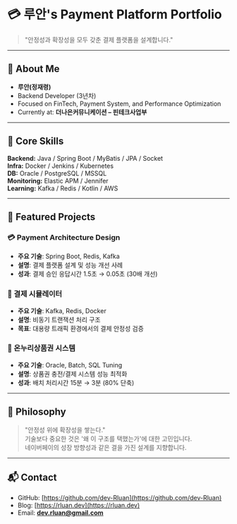 # 💳 루안's Payment Platform Portfolio

> "안정성과 확장성을 모두 갖춘 결제 플랫폼을 설계합니다."

---

## 👋 About Me
- **루안(정재령)**  
- Backend Developer (3년차)  
- Focused on FinTech, Payment System, and Performance Optimization  
- Currently at: **더나은커뮤니케이션 – 핀테크사업부**

---

## 🧩 Core Skills
**Backend:** Java / Spring Boot / MyBatis / JPA / Socket  
**Infra:** Docker / Jenkins / Kubernetes  
**DB:** Oracle / PostgreSQL / MSSQL  
**Monitoring:** Elastic APM / Jennifer  
**Learning:** Kafka / Redis / Kotlin / AWS

---

## 🚀 Featured Projects

### 💳 Payment Architecture Design
- **주요 기술**: Spring Boot, Redis, Kafka
- **설명**: 결제 플랫폼 설계 및 성능 개선 사례
- **성과**: 결제 승인 응답시간 1.5초 → 0.05초 (30배 개선)

### 🔄 결제 시뮬레이터
- **주요 기술**: Kafka, Redis, Docker
- **설명**: 비동기 트랜잭션 처리 구조
- **목표**: 대용량 트래픽 환경에서의 결제 안정성 검증

### 🎫 온누리상품권 시스템
- **주요 기술**: Oracle, Batch, SQL Tuning
- **설명**: 상품권 충전/결제 시스템 성능 최적화
- **성과**: 배치 처리시간 15분 → 3분 (80% 단축)

---

## 🧠 Philosophy
> "안정성 위에 확장성을 쌓는다."  
> 기술보다 중요한 것은 '왜 이 구조를 택했는가'에 대한 고민입니다.  
> 네이버페이의 성장 방향성과 같은 결을 가진 설계를 지향합니다.

---

## 📬 Contact
- GitHub: [https://github.com/dev-Rluan](https://github.com/dev-Rluan)  
- Blog: [https://rluan.dev](https://rluan.dev)  
- Email: **dev.rluan@gmail.com**
